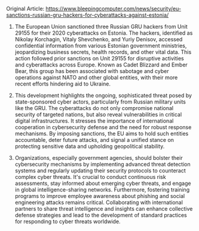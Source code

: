 Original Article: https://www.bleepingcomputer.com/news/security/eu-sanctions-russian-gru-hackers-for-cyberattacks-against-estonia/

1) The European Union sanctioned three Russian GRU hackers from Unit 29155 for their 2020 cyberattacks on Estonia. The hackers, identified as Nikolay Korchagin, Vitaly Shevchenko, and Yuriy Denisov, accessed confidential information from various Estonian government ministries, jeopardizing business secrets, health records, and other vital data. This action followed prior sanctions on Unit 29155 for disruptive activities and cyberattacks across Europe. Known as Cadet Blizzard and Ember Bear, this group has been associated with sabotage and cyber operations against NATO and other global entities, with their more recent efforts hindering aid to Ukraine.

2) This development highlights the ongoing, sophisticated threat posed by state-sponsored cyber actors, particularly from Russian military units like the GRU. The cyberattacks do not only compromise national security of targeted nations, but also reveal vulnerabilities in critical digital infrastructures. It stresses the importance of international cooperation in cybersecurity defense and the need for robust response mechanisms. By imposing sanctions, the EU aims to hold such entities accountable, deter future attacks, and signal a unified stance on protecting sensitive data and upholding geopolitical stability.

3) Organizations, especially government agencies, should bolster their cybersecurity mechanisms by implementing advanced threat detection systems and regularly updating their security protocols to counteract complex cyber threats. It's crucial to conduct continuous risk assessments, stay informed about emerging cyber threats, and engage in global intelligence-sharing networks. Furthermore, fostering training programs to improve employee awareness about phishing and social engineering attacks remains critical. Collaborating with international partners to share threat intelligence and insights can enhance collective defense strategies and lead to the development of standard practices for responding to cyber threats worldwide.